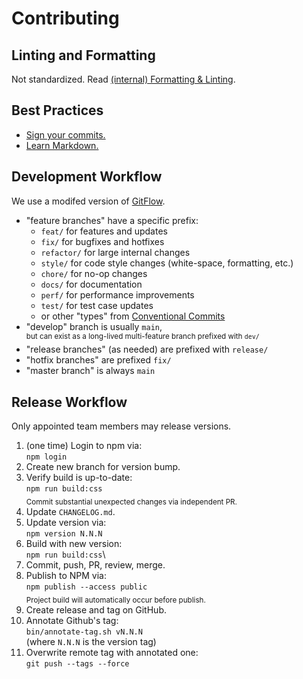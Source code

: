 # Contributing

## Linting and Formatting

Not standardized. Read [(internal) Formatting & Linting](https://confluence.tacc.utexas.edu/x/HoBGCw).

## Best Practices

- [Sign your commits.](https://help.github.com/en/github/authenticating-to-github/managing-commit-signature-verification)
- [Learn Markdown.](https://bitbucket.org/tutorials/markdowndemo)

## Development Workflow

We use a modifed version of [GitFlow](https://datasift.github.io/gitflow/IntroducingGitFlow.html).

- "feature branches" have a specific prefix:
  - `feat/` for features and updates
  - `fix/` for bugfixes and hotfixes
  - `refactor/` for large internal changes
  - `style/` for code style changes (white-space, formatting, etc.)
  - `chore/` for no-op changes
  - `docs/` for documentation
  - `perf/` for performance improvements
  - `test/` for test case updates
  - or other "types" from [Conventional Commits](https://www.conventionalcommits.org/en/v1.0.0/#summary)
- "develop" branch is usually `main`,\
    <sup>but can exist as a long-lived multi-feature branch prefixed with `dev/`</sup>
- "release branches" (as needed) are prefixed with `release/`
- "hotfix branches" are prefixed `fix/`
- "master branch" is always `main`

## Release Workflow

Only appointed team members may release versions.

1. (one time) Login to npm via:\
    `npm login`
1. Create new branch for version bump.
1. Verify build is up-to-date:\
   `npm run build:css`\
    <sub>Commit substantial unexpected changes via independent PR.</sub>
1. Update `CHANGELOG.md`.
1. Update version via:\
   `npm version N.N.N`
1. Build with new version:\
   `npm run build:css`\
1. Commit, push, PR, review, merge.
1. Publish to NPM via:\
    `npm publish --access public`\
    <sub>Project build will automatically occur before publish.</sub>
1. Create release and tag on GitHub.
1. Annotate Github's tag:\
  `bin/annotate-tag.sh vN.N.N`\
  (where `N.N.N` is the version tag)
1. Overwrite remote tag with annotated one:\
  `git push --tags --force`

